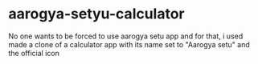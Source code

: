# aarogya-setyu-calculator
No one wants to be forced to use aarogya setu app and for that, i used made a clone of a calculator app with its name set to "Aarogya setu" and the official icon
